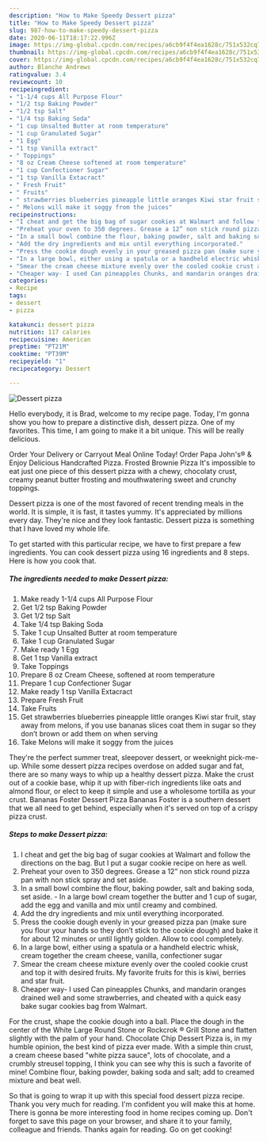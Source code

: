 ```yaml
---
description: "How to Make Speedy Dessert pizza"
title: "How to Make Speedy Dessert pizza"
slug: 987-how-to-make-speedy-dessert-pizza
date: 2020-06-11T18:17:22.996Z
image: https://img-global.cpcdn.com/recipes/a6cb9f4f4ea1628c/751x532cq70/dessert-pizza-recipe-main-photo.jpg
thumbnail: https://img-global.cpcdn.com/recipes/a6cb9f4f4ea1628c/751x532cq70/dessert-pizza-recipe-main-photo.jpg
cover: https://img-global.cpcdn.com/recipes/a6cb9f4f4ea1628c/751x532cq70/dessert-pizza-recipe-main-photo.jpg
author: Blanche Andrews
ratingvalue: 3.4
reviewcount: 10
recipeingredient:
- "1-1/4 cups All Purpose Flour"
- "1/2 tsp Baking Powder"
- "1/2 tsp Salt"
- "1/4 tsp Baking Soda"
- "1 cup Unsalted Butter at room temperature"
- "1 cup Granulated Sugar"
- "1 Egg"
- "1 tsp Vanilla extract"
- " Toppings"
- "8 oz Cream Cheese softened at room temperature"
- "1 cup Confectioner Sugar"
- "1 tsp Vanilla Extacract"
- " Fresh Fruit"
- " Fruits"
- " strawberries blueberries pineapple little oranges Kiwi star fruit stay away from melons if you use bananas slices coat them in sugar so they dont brown or add them on when serving"
- " Melons will make it soggy from the juices"
recipeinstructions:
- "I cheat and get the big bag of sugar cookies at Walmart and follow the directions on the bag. But I put a sugar cookie recipe on here as well."
- "Preheat your oven to 350 degrees. Grease a 12” non stick round pizza pan with non stick spray and set aside."
- "In a small bowl combine the flour, baking powder, salt and baking soda, set aside.  In a large bowl cream together the butter and 1 cup of sugar, add the egg and vanilla and mix until creamy and combined."
- "Add the dry ingredients and mix until everything incorporated."
- "Press the cookie dough evenly in your greased pizza pan (make sure you flour your hands so they don’t stick to the cookie dough) and bake it for about 12 minutes or until lightly golden. Allow to cool completely."
- "In a large bowl, either using a spatula or a handheld electric whisk, cream together the cream cheese, vanilla, confectioner sugar"
- "Smear the cream cheese mixture evenly over the cooled cookie crust and top it with desired fruits. My favorite fruits for this is kiwi, berries and star fruit."
- "Cheaper way- I used Can pineapples Chunks, and mandarin oranges drained well and some strawberries, and cheated with a quick easy bake sugar cookies bag from Walmart."
categories:
- Recipe
tags:
- dessert
- pizza

katakunci: dessert pizza 
nutrition: 117 calories
recipecuisine: American
preptime: "PT21M"
cooktime: "PT39M"
recipeyield: "1"
recipecategory: Dessert

---
```



![Dessert pizza](https://img-global.cpcdn.com/recipes/a6cb9f4f4ea1628c/751x532cq70/dessert-pizza-recipe-main-photo.jpg)

Hello everybody, it is Brad, welcome to my recipe page. Today, I'm gonna show you how to prepare a distinctive dish, dessert pizza. One of my favorites. This time, I am going to make it a bit unique. This will be really delicious.

Order Your Delivery or Carryout Meal Online Today! Order Papa John&#39;s® &amp; Enjoy Delicious Handcrafted Pizza. Frosted Brownie Pizza It&#39;s impossible to eat just one piece of this dessert pizza with a chewy, chocolaty crust, creamy peanut butter frosting and mouthwatering sweet and crunchy toppings.

Dessert pizza is one of the most favored of recent trending meals in the world. It is simple, it is fast, it tastes yummy. It's appreciated by millions every day. They're nice and they look fantastic. Dessert pizza is something that I have loved my whole life.


To get started with this particular recipe, we have to first prepare a few ingredients. You can cook dessert pizza using 16 ingredients and 8 steps. Here is how you cook that.

<!--inarticleads1-->

##### The ingredients needed to make Dessert pizza:

1. Make ready 1-1/4 cups All Purpose Flour
1. Get 1/2 tsp Baking Powder
1. Get 1/2 tsp Salt
1. Take 1/4 tsp Baking Soda
1. Take 1 cup Unsalted Butter at room temperature
1. Take 1 cup Granulated Sugar
1. Make ready 1 Egg
1. Get 1 tsp Vanilla extract
1. Take  Toppings
1. Prepare 8 oz Cream Cheese, softened at room temperature
1. Prepare 1 cup Confectioner Sugar
1. Make ready 1 tsp Vanilla Extacract
1. Prepare  Fresh Fruit
1. Take  Fruits
1. Get  strawberries blueberries pineapple little oranges Kiwi star fruit, stay away from melons, if you use bananas slices coat them in sugar so they don’t brown or add them on when serving
1. Take  Melons will make it soggy from the juices


They&#39;re the perfect summer treat, sleepover dessert, or weeknight pick-me-up. While some dessert pizza recipes overdose on added sugar and fat, there are so many ways to whip up a healthy dessert pizza. Make the crust out of a cookie base, whip it up with fiber-rich ingredients like oats and almond flour, or elect to keep it simple and use a wholesome tortilla as your crust. Bananas Foster Dessert Pizza Bananas Foster is a southern dessert that we all need to get behind, especially when it&#39;s served on top of a crispy pizza crust. 

<!--inarticleads2-->

##### Steps to make Dessert pizza:

1. I cheat and get the big bag of sugar cookies at Walmart and follow the directions on the bag. But I put a sugar cookie recipe on here as well.
1. Preheat your oven to 350 degrees. Grease a 12” non stick round pizza pan with non stick spray and set aside.
1. In a small bowl combine the flour, baking powder, salt and baking soda, set aside. -  In a large bowl cream together the butter and 1 cup of sugar, add the egg and vanilla and mix until creamy and combined.
1. Add the dry ingredients and mix until everything incorporated.
1. Press the cookie dough evenly in your greased pizza pan (make sure you flour your hands so they don’t stick to the cookie dough) and bake it for about 12 minutes or until lightly golden. Allow to cool completely.
1. In a large bowl, either using a spatula or a handheld electric whisk, cream together the cream cheese, vanilla, confectioner sugar
1. Smear the cream cheese mixture evenly over the cooled cookie crust and top it with desired fruits. My favorite fruits for this is kiwi, berries and star fruit.
1. Cheaper way- I used Can pineapples Chunks, and mandarin oranges drained well and some strawberries, and cheated with a quick easy bake sugar cookies bag from Walmart.


For the crust, shape the cookie dough into a ball. Place the dough in the center of the White Large Round Stone or Rockcrok ® Grill Stone and flatten slightly with the palm of your hand. Chocolate Chip Dessert Pizza is, in my humble opinion, the best kind of pizza ever made. With a simple thin crust, a cream cheese based &#34;white pizza sauce&#34;, lots of chocolate, and a crumbly streusel topping, I think you can see why this is such a favorite of mine! Combine flour, baking powder, baking soda and salt; add to creamed mixture and beat well. 

So that is going to wrap it up with this special food dessert pizza recipe. Thank you very much for reading. I'm confident you will make this at home. There is gonna be more interesting food in home recipes coming up. Don't forget to save this page on your browser, and share it to your family, colleague and friends. Thanks again for reading. Go on get cooking!
